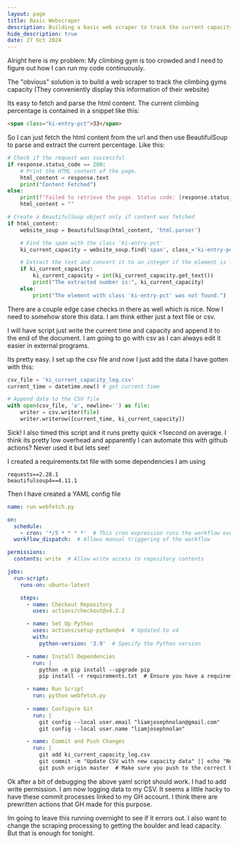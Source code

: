 ```yaml
---
layout: page
title: Basic Webscraper
description: Building a basic web scraper to track the current capacity of my local climbing gym
hide_description: true
date: 27 Oct 2024
---
```


Alright here is my problem: My climbing gym is too crowded and I need to figure out how I can run my code continuously. 

The "obvious" solution is to build a web scraper to track the climbing gyms capacity (They conveniently display this information of their website)

Its easy to fetch and parse the html content. The current climbing percentage is contained in a snippet like this:

```html
<span class="ki-entry-pct">33</span>
```

So I can just fetch the html content from the url and then use BeautifulSoup to parse and extract the current percentage. Like this:

```python
# Check if the request was successful
if response.status_code == 200:
    # Print the HTML content of the page.
    html_content = response.text
    print("Content Fetched")
else:
    print(f"Failed to retrieve the page. Status code: {response.status_code}")
    html_content = ""

# Create a BeautifulSoup object only if content was fetched
if html_content:
    website_soup = BeautifulSoup(html_content, 'html.parser')

    # Find the span with the class 'ki-entry-pct'
    ki_current_capacity = website_soup.find('span', class_='ki-entry-pct')

    # Extract the text and convert it to an integer if the element is found
    if ki_current_capacity:
        ki_current_capacity = int(ki_current_capacity.get_text())
        print("The extracted number is:", ki_current_capacity)
    else:
        print("The element with class 'ki-entry-pct' was not found.")

```

There are a couple edge case checks in there as well which is nice. Now I need to somehow store this data. I am think either just a text file or csv. 

I will have script just write the current time and capacity and append it to the end of the document. I am going to go with csv as I can always edit it easier in external programs. 

Its pretty easy. I set up the csv file and now I just add the data I have gotten with this:

```python
csv_file = 'ki_current_capacity_log.csv'
current_time = datetime.now() # get current time

# Append data to the CSV file
with open(csv_file, 'a', newline='') as file:
    writer = csv.writer(file)
    writer.writerow([current_time, ki_current_capacity])  
```

Sick! I also timed this script and it runs pretty quick <1second on average. I think its pretty low overhead and apparently I can automate this with github actions? Never used it but lets see!

I created a requirements.txt file with some dependencies I am using

``` text
requests==2.28.1
beautifulsoup4==4.11.1
```

Then I have created a YAML config file

```yaml
name: run webfetch.py

on:
  schedule:
    - cron: '*/5 * * * *'  # This cron expression runs the workflow every 5 minutes.
  workflow_dispatch:  # Allows manual triggering of the workflow

permissions:
  contents: write  # Allow write access to repository contents

jobs:
  run-script:
    runs-on: ubuntu-latest

    steps:
      - name: Checkout Repository
        uses: actions/checkout@v4.2.2

      - name: Set Up Python
        uses: actions/setup-python@v4  # Updated to v4
        with:
          python-version: '3.9'  # Specify the Python version

      - name: Install Dependencies
        run: |
          python -m pip install --upgrade pip
          pip install -r requirements.txt  # Ensure you have a requirements.txt

      - name: Run Script
        run: python webfetch.py  
        
      - name: Configure Git
        run: |
          git config --local user.email "liamjosephnolan@gmail.com"
          git config --local user.name "liamjosephnolan"

      - name: Commit and Push Changes
        run: |
          git add ki_current_capacity_log.csv  
          git commit -m "Update CSV with new capacity data" || echo "No changes to commit"
          git push origin master  # Make sure you push to the correct branch
```


Ok after a bit of debugging the above yaml script should work. I had to add write permission. I am now logging data to my CSV. It seems a little hacky to have these commit processes linked to my GH account. I think there are prewritten actions that GH made for this purpose. 

Im going to leave this running overnight to see if it errors out. I also want to change the scraping processing to getting the boulder and lead capacity. But that is enough for tonight. 




